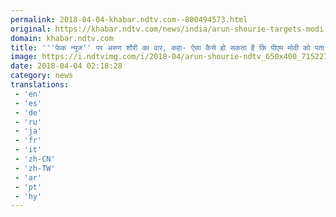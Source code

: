 ```yaml
---
permalink: 2018-04-04-khabar.ndtv.com--800494573.html
original: https://khabar.ndtv.com/news/india/arun-shourie-targets-modi-goverment-on-fake-news-order-1832534
domain: khabar.ndtv.com
title: '''फेक न्यूज'' पर अरुण शौरी का वार, कहा- ऐसा कैसे हो सकता है कि पीएम मोदी को पता न हो'
image: https://i.ndtvimg.com/i/2018-04/arun-shourie-ndtv_650x400_71522784013.jpg
date: 2018-04-04 02:18:28
category: news
translations: 
 - 'en'
 - 'es'
 - 'de'
 - 'ru'
 - 'ja'
 - 'fr'
 - 'it'
 - 'zh-CN'
 - 'zh-TW'
 - 'ar'
 - 'pt'
 - 'hy'
---
```


